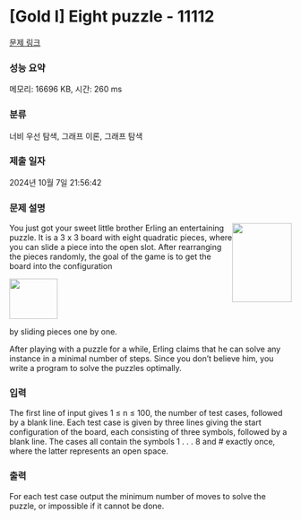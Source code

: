 # [Gold I] Eight puzzle - 11112 

[문제 링크](https://www.acmicpc.net/problem/11112) 

### 성능 요약

메모리: 16696 KB, 시간: 260 ms

### 분류

너비 우선 탐색, 그래프 이론, 그래프 탐색

### 제출 일자

2024년 10월 7일 21:56:42

### 문제 설명

<p><img alt="" src="" style="float:right; height:141px; width:106px">You just got your sweet little brother Erling an entertaining puzzle. It is a 3 x 3 board with eight quadratic pieces, where you can slide a piece into the open slot. After rearranging the pieces randomly, the goal of the game is to get the board into the configuration</p>

<p><img alt="" src="" style="height:72px; width:86px"></p>

<p>by sliding pieces one by one.</p>

<p>After playing with a puzzle for a while, Erling claims that he can solve any instance in a minimal number of steps. Since you don’t believe him, you write a program to solve the puzzles optimally.</p>

### 입력 

 <p>The first line of input gives 1 ≤ n ≤ 100, the number of test cases, followed by a blank line. Each test case is given by three lines giving the start configuration of the board, each consisting of three symbols, followed by a blank line. The cases all contain the symbols 1 . . . 8 and # exactly once, where the latter represents an open space.</p>

### 출력 

 <p>For each test case output the minimum number of moves to solve the puzzle, or impossible if it cannot be done.</p>

